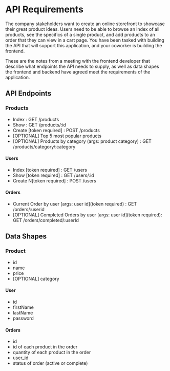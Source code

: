 # API Requirements

The company stakeholders want to create an online storefront to showcase their great product ideas. Users need to be able to browse an index of all products, see the specifics of a single product, and add products to an order that they can view in a cart page. You have been tasked with building the API that will support this application, and your coworker is building the frontend.

These are the notes from a meeting with the frontend developer that describe what endpoints the API needs to supply, as well as data shapes the frontend and backend have agreed meet the requirements of the application.

## API Endpoints

### Products

- Index : GET /products
- Show : GET /products/:id
- Create [token required] : POST /products
- [OPTIONAL] Top 5 most popular products
- [OPTIONAL] Products by category (args: product category) : GET /products/category/:category

#### Users

- Index [token required] : GET /users
- Show [token required] : GET /users/:id
- Create N[token required] : POST /users

#### Orders

- Current Order by user [args: user id](token required) : GET /orders/:userid
- [OPTIONAL] Completed Orders by user [args: user id](token required): GET /orders/completed/:userId

## Data Shapes

### Product

- id
- name
- price
- [OPTIONAL] category

#### User

- id
- firstName
- lastName
- password

#### Orders

- id
- id of each product in the order
- quantity of each product in the order
- user_id
- status of order (active or complete)
